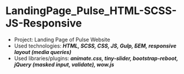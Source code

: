 # LandingPage_Pulse_HTML-SCSS-JS-Responsive

- Project: Landing Page of Pulse Website 
- Used technologies: ***HTML, SCSS, CSS, JS, Gulp, БЕМ, responsive layout (media queries)***
- Used libraries/plugins: ***animate.css, tiny-slider, bootstrap-reboot, jQuery (masked input, validate), wow.js***
